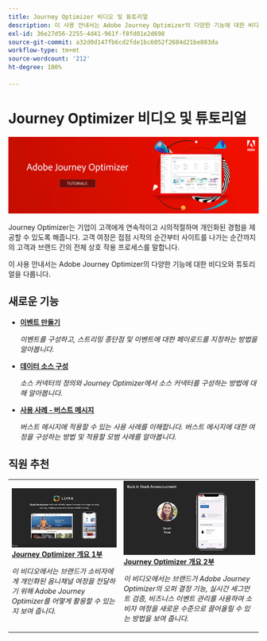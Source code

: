 ```yaml
---
title: Journey Optimizer 비디오 및 튜토리얼
description: 이 사용 안내서는 Adobe Journey Optimizer의 다양한 기능에 대한 비디오와 튜토리얼을 다룹니다.
exl-id: 36e27d56-2255-4d41-961f-f8fd01e2d698
source-git-commit: a32d0d147fb6cd2fde1bc6052f2684d21be883da
workflow-type: tm+mt
source-wordcount: '212'
ht-degree: 100%

---
```



# Journey Optimizer 비디오 및 튜토리얼

![](./assets/ajo-banner.png)

Journey Optimizer는 기업이 고객에게 연속적이고 시의적절하며 개인화된 경험을 제공할 수 있도록 해줍니다. 고객 여정은 접점 시작의 순간부터 사이트를 나가는 순간까지의 고객과 브랜드 간의 전체 상호 작용 프로세스를 말합니다.

이 사용 안내서는 Adobe Journey Optimizer의 다양한 기능에 대한 비디오와 튜토리얼을 다룹니다.

## 새로운 기능

* **[이벤트 만들기](/help/set-up-journeys/create-events.md)**

   *이벤트를 구성하고, 스트리밍 종단점 및 이벤트에 대한 페이로드를 지정하는 방법을 알아봅니다.*

* **[데이터 소스 구성](/help/set-up-journeys/configure-data-sources.md)**

   *소스 커넥터의 정의와 Journey Optimizer에서 소스 커넥터를 구성하는 방법에 대해 알아봅니다.*

* **[사용 사례 - 버스트 메시지](/help/create-journeys/use-case-burst-message.md)**

   *버스트 메시지에 적용할 수 있는 사용 사례를 이해합니다. 버스트 메시지에 대한 여정을 구성하는 방법 및 적용할 모범 사례를 알아봅니다.*

## 직원 추천

<table>
<tr>
  <td>
    <a href="./introduction/journey-optimizer-overview-part-1.md">
      <img alt="Journey Optimizer 개요 1부 - 옴니채널 여정 게재(비디오)" src="./assets/334174.jpg"/>
    </a>
    <div>
      <a href="./introduction/journey-optimizer-overview-part-1.md">
    <strong>Journey Optimizer 개요 1부 </strong>
    </a>
    </div>
    <p>
    <em>이 비디오에서는 브랜드가 소비자에게 개인화된 옴니채널 여정을 전달하기 위해 Adobe Journey Optimizer를 어떻게 활용할 수 있는지 보여 줍니다.</em>
    <p>
  </td>
    <td>
    <a href="./introduction/journey-optimizer-overview-part-2.md">
      <img alt="Journey Optimizer 개요 2부 - 옴니채널 여정 게재(비디오)" src="./assets/334175.jpg"/>
    </a>
    <div>
      <a href="./introduction/journey-optimizer-overview-part-2.md">
    <strong>Journey Optimizer 개요 2부  </strong>
    </a>
    </div>
    <p>
    <em>이 비디오에서는 브랜드가 Adobe Journey Optimizer의 오퍼 결정 기능, 실시간 세그먼트 검증, 비즈니스 이벤트 관리를 사용하여 소비자 여정을 새로운 수준으로 끌어올릴 수 있는 방법을 보여 줍니다.</em>
    <p>
  </td>
</table>





